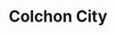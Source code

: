 ---
title: "Colchon City"
url: /ciudad-autonoma-de-buenos-aires/colchon-city-avenida-rivadavia/
shop: cama
---